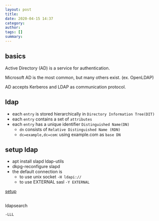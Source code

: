 ```yaml
---
layout: post
title: 
date: 2020-04-15 14:37
category: 
author: 
tags: []
summary: 
---
```


## basics

Active Directory (AD) is a service for authentication.

Microsoft AD is the most common, but many others exist. (ex. OpenLDAP)

AD accepts Kerberos and LDAP as communication protocol.

## ldap

* each `entry` is stored hierarchically in `Directory Information Tree(DIT)`
* each `entry` contains a set of `attributes`
* each `entry` has a unique identifier `Distinguished Name(DN)`
  * `dn` consists of `Relative Distinguished Name (RDN)`
  * `dc=example,dc=com`: using example.com as `base DN`

## setup ldap

* apt install slapd ldap-utils
* dkpg-reconfigure slapd
* the default connection is
  * to use unix socket `-H ldapi://`
  * to use EXTERNAL sasl `-Y EXTERNAL`

[setup](https://help.ubuntu.com/lts/serverguide/openldap-server.html)

## 

ldapsearch

`-LLL`
